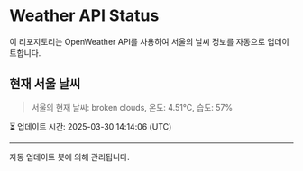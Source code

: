 
# Weather API Status

이 리포지토리는 OpenWeather API를 사용하여 서울의 날씨 정보를 자동으로 업데이트합니다.

## 현재 서울 날씨
> 서울의 현재 날씨: broken clouds, 온도: 4.51°C, 습도: 57%

⏳ 업데이트 시간: 2025-03-30 14:14:06 (UTC)

---
자동 업데이트 봇에 의해 관리됩니다.

